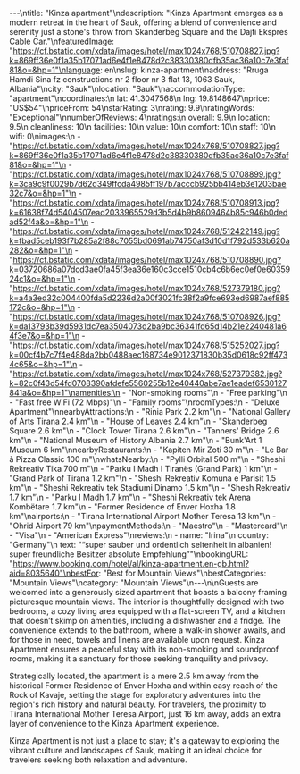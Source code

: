 ---\ntitle: "Kinza apartment"\ndescription: "Kinza Apartment emerges as a modern retreat in the heart of Sauk, offering a blend of convenience and serenity just a stone's throw from Skanderbeg Square and the Dajti Ekspres Cable Car."\nfeaturedImage: "https://cf.bstatic.com/xdata/images/hotel/max1024x768/510708827.jpg?k=869ff36e0f1a35b17071ad6e4f1e8478d2c38330380dfb35ac36a10c7e3faf81&o=&hp=1"\nlanguage: en\nslug: kinza-apartment\naddress: "Rruga Hamdi Sina fz constructions nr 2 floor nr 3 flat 13, 1063 Sauk, Albania"\ncity: "Sauk"\nlocation: "Sauk"\naccommodationType: "apartment"\ncoordinates:\n  lat: 41.3047568\n  lng: 19.8148647\nprice: "US$54"\npriceFrom: 54\nstarRating: 3\nrating: 9.9\nratingWords: "Exceptional"\nnumberOfReviews: 4\nratings:\n  overall: 9.9\n  location: 9.5\n  cleanliness: 10\n  facilities: 10\n  value: 10\n  comfort: 10\n  staff: 10\n  wifi: 0\nimages:\n  - "https://cf.bstatic.com/xdata/images/hotel/max1024x768/510708827.jpg?k=869ff36e0f1a35b17071ad6e4f1e8478d2c38330380dfb35ac36a10c7e3faf81&o=&hp=1"\n  - "https://cf.bstatic.com/xdata/images/hotel/max1024x768/510708899.jpg?k=3ca9c9f0029b7d62d349ffcda4985ff197b7acccb925bb414eb3e1203bae32c7&o=&hp=1"\n  - "https://cf.bstatic.com/xdata/images/hotel/max1024x768/510708913.jpg?k=61638f74d5404507ead2033965529d3b5d4b9b8609464b85c946b0dedad52f4a&o=&hp=1"\n  - "https://cf.bstatic.com/xdata/images/hotel/max1024x768/512422149.jpg?k=fbad5ceb193f7b285a2f88c7055bd0691ab74750af3d10d1f792d533b620a282&o=&hp=1"\n  - "https://cf.bstatic.com/xdata/images/hotel/max1024x768/510708890.jpg?k=03720686a07dcd3ae0fa45f3ea36e160c3cce1510cb4c6b6ec0ef0e6035924c1&o=&hp=1"\n  - "https://cf.bstatic.com/xdata/images/hotel/max1024x768/527379180.jpg?k=a4a3ed32c004400fda5d2236d2a00f3021fc38f2a9fce693ed6987aef885172c&o=&hp=1"\n  - "https://cf.bstatic.com/xdata/images/hotel/max1024x768/510708926.jpg?k=da13793b39d5931dc7ea3504073d2ba9bc36341fd65d14b21e2240481a64f3e7&o=&hp=1"\n  - "https://cf.bstatic.com/xdata/images/hotel/max1024x768/515252027.jpg?k=00cf4b7c7f4e488da2bb0488aec168734e9012371830b35d0618c92ff4734c65&o=&hp=1"\n  - "https://cf.bstatic.com/xdata/images/hotel/max1024x768/527379382.jpg?k=82c0f43d54fd0708390afdefe5560255b12e40440abe7ae1eadef6530127841a&o=&hp=1"\namenities:\n  - "Non-smoking rooms"\n  - "Free parking"\n  - "Fast free WiFi (72 Mbps)"\n  - "Family rooms"\nroomTypes:\n  - "Deluxe Apartment"\nnearbyAttractions:\n  - "Rinia Park 2.2 km"\n  - "National Gallery of Arts Tirana 2.4 km"\n  - "House of Leaves 2.4 km"\n  - "Skanderbeg Square 2.6 km"\n  - "Clock Tower Tirana 2.6 km"\n  - "Tanners' Bridge 2.6 km"\n  - "National Museum of History Albania 2.7 km"\n  - "Bunk'Art 1 Museum 6 km"\nnearbyRestaurants:\n  - "Kapiten Mir Zoti 30 m"\n  - "Le Bar à Pizza Classic 100 m"\nwhatsNearby:\n  - "Pylli Orbital 500 m"\n  - "Sheshi Rekreativ Tika 700 m"\n  - "Parku I Madh I Tiranës (Grand Park) 1 km"\n  - "Grand Park of Tirana 1.2 km"\n  - "Sheshi Rekreativ Komuna e Parisit 1.5 km"\n  - "Sheshi Rekreativ tek Stadiumi Dinamo 1.5 km"\n  - "Shesh Rekreativ 1.7 km"\n  - "Parku I Madh 1.7 km"\n  - "Sheshi Rekreativ tek Arena Kombëtare 1.7 km"\n  - "Former Residence of Enver Hoxha 1.8 km"\nairports:\n  - "Tirana International Airport Mother Teresa 13 km"\n  - "Ohrid Airport 79 km"\npaymentMethods:\n  - "Maestro"\n  - "Mastercard"\n  - "Visa"\n  - "American Express"\nreviews:\n  - name: "Irina"\n    country: "Germany"\n    text: "“super sauber und ordentlich seltenheit in albanien! super freundliche Besitzer absolute Empfehlung”"\nbookingURL: "https://www.booking.com/hotel/al/kinza-apartment.en-gb.html?aid=8035640"\nbestFor: "Best for Mountain Views"\nbestCategories: "Mountain Views"\ncategory: "Mountain Views"\n---\n\nGuests are welcomed into a generously sized apartment that boasts a balcony framing picturesque mountain views. The interior is thoughtfully designed with two bedrooms, a cozy living area equipped with a flat-screen TV, and a kitchen that doesn’t skimp on amenities, including a dishwasher and a fridge. The convenience extends to the bathroom, where a walk-in shower awaits, and for those in need, towels and linens are available upon request. Kinza Apartment ensures a peaceful stay with its non-smoking and soundproof rooms, making it a sanctuary for those seeking tranquility and privacy.

Strategically located, the apartment is a mere 2.5 km away from the historical Former Residence of Enver Hoxha and within easy reach of the Rock of Kavaje, setting the stage for exploratory adventures into the region's rich history and natural beauty. For travelers, the proximity to Tirana International Mother Teresa Airport, just 16 km away, adds an extra layer of convenience to the Kinza Apartment experience.

Kinza Apartment is not just a place to stay; it's a gateway to exploring the vibrant culture and landscapes of Sauk, making it an ideal choice for travelers seeking both relaxation and adventure.